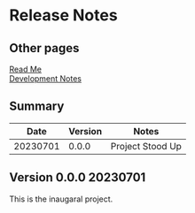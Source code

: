 # Release Notes

## Other pages

[Read Me](./readme.md)  
[Development Notes](./development-notes.md)

## Summary

| Date     | Version | Notes            |
|----------|---------|------------------|
| 20230701 | 0.0.0   | Project Stood Up |

## Version 0.0.0 20230701

This is the inaugaral project.
